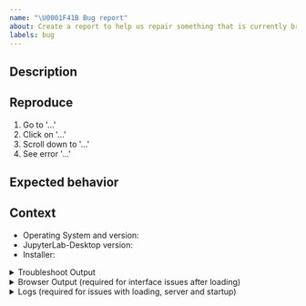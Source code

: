 ```yaml
---
name: "\U0001F41B Bug report"
about: Create a report to help us repair something that is currently broken
labels: bug
---
```


<!-- Welcome! Thank you for contributing. These HTML comments will not render in the issue.

Before creating a new issue:
* Search for relevant issues in both:
   - this repository
   - the main JupyterLab repository: https://github.com/jupyterlab/jupyterlab
* Follow the relevant Troubleshooting Guide (troubleshoot.md) topics to resolve the issue yourself
* Follow the issue reporting guidelines:
https://jupyterlab.readthedocs.io/en/latest/getting_started/issue.html
-->

## Description

<!--Describe the bug clearly and concisely. Include screenshots if possible-->

## Reproduce

<!--Describe step-by-step instructions to reproduce the behavior-->

1. Go to '...'
2. Click on '...'
3. Scroll down to '...'
4. See error '...'

<!--Describe how you diagnosed the issue. See the guidelines at
 https://jupyterlab.readthedocs.io/en/latest/getting_started/issue.html -->

## Expected behavior

<!--Describe what you expected to happen-->

## Context

<!--Complete the following for context, and add any other relevant context-->

- Operating System and version: <!-- e.g. Linux Ubuntu 21.04 -->
- JupyterLab-Desktop version: <!-- e.g. 3.1.7-2 -->
- Installer: <!-- .exe, .deb, .dmg, .pkg, .rpm, .snap, .flatpak -->

<!--The more content you provide, the more we can help!-->

<details><summary>Troubleshoot Output</summary>
<pre>
Paste the output from running `jupyter troubleshoot` from the terminal inside of JupyterLab Desktop here.
You may want to sanitize the paths in the output.
</pre>
</details>

<details><summary>Browser Output (required for interface issues after loading)</summary>
<!--Go to `Application` menu -> `Open Developer Tools` to access the JavaScript console-->
<pre>
Paste the output from the DevTools JavaScript console here, if applicable.

</pre>
</details>

<details><summary>Logs (required for issues with loading, server and startup)</summary>
<!--Start application from command line as `jlab --log-level debug`, wait until it settles-->
<!--Copy-paste the logs from the following location:-->
<!--on Linux: ~/.config/jupyterlab-desktop/logs/main.log-->
<!--on macOS: ~/Library/Logs/jupyterlab-desktop/main.log-->
<!--on Windows: %APPDATA%\jupyterlab-desktop\logs\main.log-->
<pre>
Paste the logs from the `main.log` file here (optionally also from `renderer.log`).

</pre>
</details>
